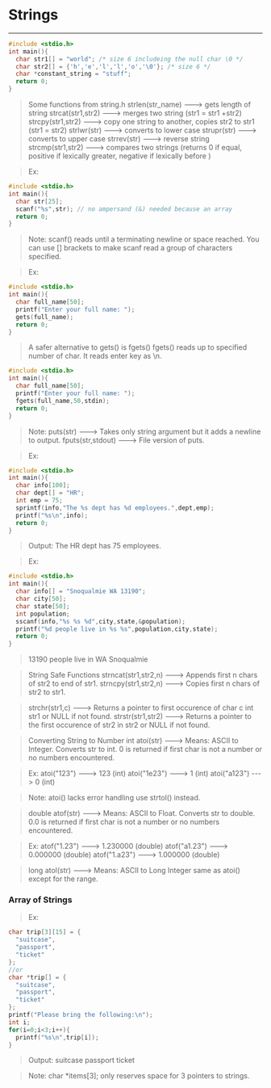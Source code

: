 # Strings
---

```c
#include <stdio.h>
int main(){
  char str1[] = "world"; /* size 6 includeing the null char \0 */
  char str2[] = {'h','e','l','l','o','\0'}; /* size 6 */
  char *constant_string = "stuff";
  return 0;
}
```

> Some functions from string.h
> strlen(str_name) ---> gets length of string
> strcat(str1,str2) ---> merges two string (str1 = str1 +str2)
> strcpy(str1,str2) ---> copy one string to another, copies str2 to str1 (str1 = str2)
> strlwr(str) ---> converts to lower case
> strupr(str) ---> converts to upper case
> strrev(str) ---> reverse string
> strcmp(str1,str2) ---> compares two strings
> (returns 0 if equal, positive if lexically greater, negative if lexically before )

> Ex:
```c
#include <stdio.h>
int main(){
  char str[25];
  scanf("%s",str); // no ampersand (&) needed because an array
  return 0;
}
```
> Note: scanf() reads until a terminating newline or space reached.
> You can use \[] brackets to make scanf read a group of characters specified.

> Ex:
```c
#include <stdio.h>
int main(){
  char full_name[50];
  printf("Enter your full name: ");
  gets(full_name);
  return 0;
}
```
> A safer alternative to gets() is fgets()
> fgets() reads up to specified number of char. It reads enter key as \n.

```c
#include <stdio.h>
int main(){
  char full_name[50];
  printf("Enter your full name: ");
  fgets(full_name,50,stdin);
  return 0;
}
```

> Note:
> puts(str) ---> Takes only string argument but it adds a newline to output.
> fputs(str,stdout) ---> File version of puts.

> Ex:
```c
#include <stdio.h>
int main(){
  char info[100];
  char dept[] = "HR";
  int emp = 75;
  sprintf(info,"The %s dept has %d employees.",dept,emp);
  printf("%s\n",info);
  return 0;
}
```
> Output: The HR dept has 75 employees.

> Ex:
```c
#include <stdio.h>
int main(){
  char info[] = "Snoqualmie WA 13190";
  char city[50];
  char state[50];
  int population;
  sscanf(info,"%s %s %d",city,state,&population);
  printf("%d people live in %s %s",population,city,state);
  return 0;
}
```
> 13190 people live in WA Snoqualmie

> String Safe Functions
> strncat(str1,str2,n) ---> Appends first n chars of str2 to end of str1.
> strncpy(str1,str2,n) ---> Copies first n chars of str2 to str1.

> strchr(str1,c) ---> Returns a pointer to first occurence of char c int str1 or NULL if not found.
> strstr(str1,str2) ---> Returns a pointer to the first occurence of str2 in str2 or NULL if not found.

> Converting String to Number
> int atoi(str) ---> Means: ASCII to Integer. Converts str to int. 0 is returned if first char is not a number or no numbers encountered.

> Ex:
> atoi("123") ---> 123 (int)
> atoi("1e23") ---> 1 (int)
> atoi("a123") ---> 0 (int)

> Note: atoi() lacks error handling use strtol() instead.

> double atof(str) ---> Means: ASCII to Float. Converts str to double. 0.0 is returned if first char is not a number or no numbers encountered.

> Ex:
> atof("1.23") ---> 1.230000 (double)
> atof("a1.23") ---> 0.000000 (double)
> atof("1.a23") ---> 1.000000 (double)

> long atol(str) ---> Means: ASCII to Long Integer same as atoi() except for the range.

### Array of Strings

> Ex:
```c
char trip[3][15] = {
  "suitcase",
  "passport",
  "ticket"
};
//or
char *trip[] = {
  "suitcase",
  "passport",
  "ticket"
};
printf("Please bring the following:\n");
int i;
for(i=0;i<3;i++){
  printf("%s\n",trip[i]);
}
```

> Output:
> suitcase
> passport
> ticket

> Note:
> char \*items\[3]; only reserves space for 3 pointers to strings.